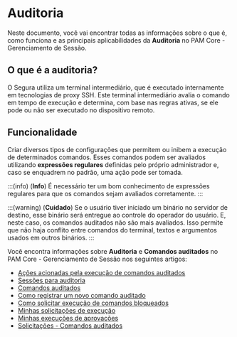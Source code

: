 # Auditoria

Neste documento, você vai encontrar todas as informações sobre o que é, como funciona e as principais aplicabilidades da **Auditoria** no PAM Core - Gerenciamento de Sessão.

## O que é a auditoria?
O Segura utiliza um terminal intermediário, que é executado internamente em tecnologias de proxy SSH. Este terminal intermediário avalia o comando em tempo de execução e determina, com base nas regras ativas, se ele pode ou não ser executado no dispositivo remoto.

## Funcionalidade 
Criar diversos tipos de configurações que permitem ou inibem a execução de determinados comandos. 
Esses comandos podem ser avaliados utilizando **expressões regulares** definidas pelo próprio administrador e, caso se enquadrem no padrão, uma ação pode ser tomada. 

:::(info) (**Info**)
É necessário ter um bom conhecimento de expressões regulares para que os comandos sejam avaliados corretamente.
:::

:::(warning) (**Cuidado**)
Se o usuário tiver iniciado um binário no servidor de destino, esse binário será entregue ao controle do operador do usuário. E, neste caso, os comandos auditados não são mais avaliados. Isso permite que não haja conflito entre comandos do terminal, textos e argumentos usados em outros binários.
:::

Você encontra informações sobre **Auditoria** e **Comandos auditados** no PAM Core - Gerenciamento de Sessão nos seguintes artigos:

* [Ações acionadas pela execução de comandos auditados](/v4/docs/pt/pam-session-actions-triggered-by-executing-audited-commands)
* [Sessões para auditoria](/v4/docs/pt/pam-session-sessions-for-audit)
* [Comandos auditados](/v4/docs/pt/pam-session-audited-commands)
* [Como registrar um novo comando auditado](/v4/docs/pt/pam-session-how-to-register-new-audited-command)
* [Como solicitar execução de comandos bloqueados](/v4/docs/pt/pam-session-block-command-request)
* [Minhas solicitações de execução](/v4/docs/pt/pam-session-my-execution-request)
* [Minhas execuções de aprovações](/v4/docs/pt/pam-session-my-execution-approval)
* [Solicitações - Comandos auditados](/v4/docs/pt/pam-session-audit-requests)
